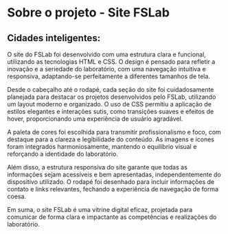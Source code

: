 # Sobre o projeto - Site FSLab #
## Cidades inteligentes: ##
O site do FSLab foi desenvolvido com uma estrutura clara e funcional, utilizando as tecnologias HTML e CSS. O design é pensado para refletir a inovação e a seriedade do laboratório, com uma navegação intuitiva e responsiva, adaptando-se perfeitamente a diferentes tamanhos de tela.

Desde o cabeçalho até o rodapé, cada seção do site foi cuidadosamente planejada para destacar os projetos desenvolvidos pelo FSLab, utilizando um layout moderno e organizado. O uso de CSS permitiu a aplicação de estilos elegantes e interações sutis, como transições suaves e efeitos de hover, proporcionando uma experiência de usuário agradável.

A paleta de cores foi escolhida para transmitir profissionalismo e foco, com destaque para a clareza e legibilidade do conteúdo. As imagens e ícones foram integrados harmoniosamente, mantendo o equilíbrio visual e reforçando a identidade do laboratório.

Além disso, a estrutura responsiva do site garante que todas as informações sejam acessíveis e bem apresentadas, independentemente do dispositivo utilizado. O rodapé foi desenhado para incluir informações de contato e links relevantes, fechando a experiência de navegação de forma coesa.

Em suma, o site FSLab é uma vitrine digital eficaz, projetada para comunicar de forma clara e impactante as competências e realizações do laboratório.